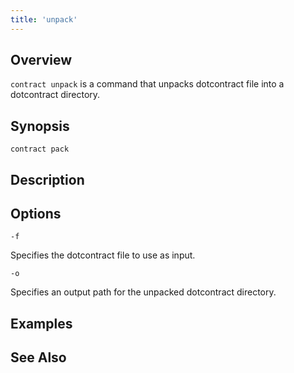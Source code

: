 ```yaml
---
title: 'unpack'
---
```


## Overview

`contract unpack` is a command that unpacks dotcontract file into a dotcontract directory.

## Synopsis

```
contract pack
```

## Description


## Options

```flags
-f
```
Specifies the dotcontract file to use as input.

```flags
-o
```
Specifies an output path for the unpacked dotcontract directory.

## Examples

## See Also
